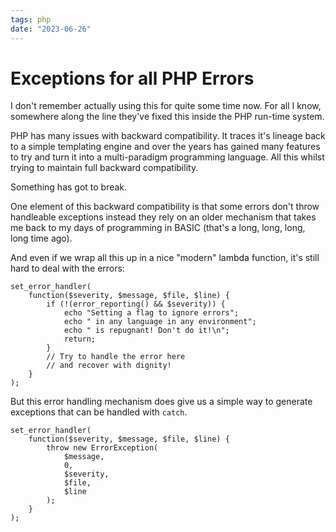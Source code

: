 ```yaml
---
tags: php
date: "2023-06-26"
---
```

# Exceptions for all PHP Errors

I don't remember actually using this for quite some time now. For all I know,
somewhere along the line they've fixed this inside the PHP run-time system.

PHP has many issues with backward compatibility. It traces it's lineage back
to a simple templating engine and over the years has gained many features to
try and turn it into a multi-paradigm programming language. All this whilst
trying to maintain full backward compatibility.

Something has got to break.

One element of this backward compatibility is that some errors don't throw
handleable exceptions instead they rely on an older mechanism that takes me
back to my days of programming in BASIC (that's a long, long, long, long time
ago).

And even if we wrap all this up in a nice "modern" lambda function, it's still
hard to deal with the errors:

```php{aside="Horrible PHP Error Handler}
set_error_handler(
    function($severity, $message, $file, $line) {
        if (!(error_reporting() && $severity)) {
            echo "Setting a flag to ignore errors";
            echo " in any language in any environment";
            echo " is repugnant! Don't do it!\n";
            return;
        }
        // Try to handle the error here
        // and recover with dignity!
    }
);
```

But this error handling mechanism does give us a simple way to generate
exceptions that can be handled with `catch`.

```php{aside="Error handler with exception throwing"}
set_error_handler(
    function($severity, $message, $file, $line) {
        throw new ErrorException(
            $message,
            0,
            $severity,
            $file,
            $line
        );
    }
);
```

